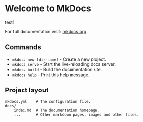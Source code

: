 # Welcome to MkDocs                                 

test1

For full documentation visit: [mkdocs.org](http://mkdocs.org).                                            

## Commands                                         

* `mkdocs new [dir-name]` - Create a new project.   
* `mkdocs serve` - Start the live-reloading docs server.                                                 
* `mkdocs build` - Build the documentation site.    
* `mkdocs help` - Print this help message.          

## Project layout                                   

    mkdocs.yml    # The configuration file.         
    docs/                                           
        index.md  # The documentation homepage.     
        ...       # Other markdown pages, images and other files. 
